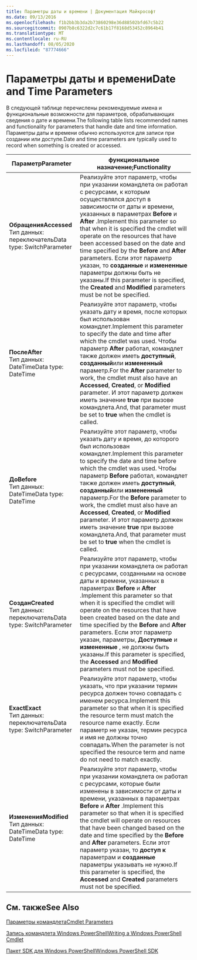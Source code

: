 ```yaml
---
title: Параметры даты и времени | Документация Майкрософт
ms.date: 09/13/2016
ms.openlocfilehash: f1b2bb3b3da2b73860298e36d88502bfd67c5b22
ms.sourcegitcommit: 0907b8c6322d2c7c61b17f8168d53452c8964b41
ms.translationtype: MT
ms.contentlocale: ru-RU
ms.lasthandoff: 08/05/2020
ms.locfileid: "87774666"
---
```

# <a name="date-and-time-parameters"></a><span data-ttu-id="91ba7-102">Параметры даты и времени</span><span class="sxs-lookup"><span data-stu-id="91ba7-102">Date and Time Parameters</span></span>

<span data-ttu-id="91ba7-103">В следующей таблице перечислены рекомендуемые имена и функциональные возможности для параметров, обрабатывающих сведения о дате и времени.</span><span class="sxs-lookup"><span data-stu-id="91ba7-103">The following table lists recommended names and functionality for parameters that handle date and time information.</span></span> <span data-ttu-id="91ba7-104">Параметры даты и времени обычно используются для записи при создании или доступе.</span><span class="sxs-lookup"><span data-stu-id="91ba7-104">Date and time parameters are typically used to record when something is created or accessed.</span></span>

|<span data-ttu-id="91ba7-105">Параметр</span><span class="sxs-lookup"><span data-stu-id="91ba7-105">Parameter</span></span>|<span data-ttu-id="91ba7-106">функциональное назначение;</span><span class="sxs-lookup"><span data-stu-id="91ba7-106">Functionality</span></span>|
|---|---|
|<span data-ttu-id="91ba7-107">**Обращения**</span><span class="sxs-lookup"><span data-stu-id="91ba7-107">**Accessed**</span></span><br><span data-ttu-id="91ba7-108">Тип данных: переключатель</span><span class="sxs-lookup"><span data-stu-id="91ba7-108">Data type: SwitchParameter</span></span>|<span data-ttu-id="91ba7-109">Реализуйте этот параметр, чтобы при указании командлета он работал с ресурсами, к которым осуществлялся доступ в зависимости от даты и времени, указанных в параметрах **Before** и **After** .</span><span class="sxs-lookup"><span data-stu-id="91ba7-109">Implement this parameter so that when it is specified the cmdlet will operate on the resources that have been accessed based on the date and time specified by the **Before** and **After** parameters.</span></span> <span data-ttu-id="91ba7-110">Если этот параметр указан, то **созданные** и **измененные** параметры должны быть не указаны.</span><span class="sxs-lookup"><span data-stu-id="91ba7-110">If this parameter is specified, the **Created** and **Modified** parameters must be not be specified.</span></span>|
|<span data-ttu-id="91ba7-111">**После**</span><span class="sxs-lookup"><span data-stu-id="91ba7-111">**After**</span></span><br><span data-ttu-id="91ba7-112">Тип данных: DateTime</span><span class="sxs-lookup"><span data-stu-id="91ba7-112">Data type: DateTime</span></span>|<span data-ttu-id="91ba7-113">Реализуйте этот параметр, чтобы указать дату и время, после которых был использован командлет.</span><span class="sxs-lookup"><span data-stu-id="91ba7-113">Implement this parameter to specify the date and time after which the cmdlet was used.</span></span> <span data-ttu-id="91ba7-114">Чтобы параметр **After** работал, командлет также должен иметь **доступный**, **созданный**или **измененный** параметр.</span><span class="sxs-lookup"><span data-stu-id="91ba7-114">For the **After** parameter to work, the cmdlet must also have an **Accessed**, **Created**, or **Modified** parameter.</span></span> <span data-ttu-id="91ba7-115">И этот параметр должен иметь значение **true** при вызове командлета.</span><span class="sxs-lookup"><span data-stu-id="91ba7-115">And, that parameter must be set to **true** when the cmdlet is called.</span></span>|
|<span data-ttu-id="91ba7-116">**До**</span><span class="sxs-lookup"><span data-stu-id="91ba7-116">**Before**</span></span><br><span data-ttu-id="91ba7-117">Тип данных: DateTime</span><span class="sxs-lookup"><span data-stu-id="91ba7-117">Data type: DateTime</span></span>|<span data-ttu-id="91ba7-118">Реализуйте этот параметр, чтобы указать дату и время, до которого был использован командлет.</span><span class="sxs-lookup"><span data-stu-id="91ba7-118">Implement this parameter to specify the date and time before which the cmdlet was used.</span></span> <span data-ttu-id="91ba7-119">Чтобы параметр **Before** работал, командлет также должен иметь **доступный**, **созданный**или **измененный** параметр.</span><span class="sxs-lookup"><span data-stu-id="91ba7-119">For the **Before** parameter to work, the cmdlet must also have an **Accessed**, **Created**, or **Modified** parameter.</span></span> <span data-ttu-id="91ba7-120">И этот параметр должен иметь значение **true** при вызове командлета.</span><span class="sxs-lookup"><span data-stu-id="91ba7-120">And, that parameter must be set to **true** when the cmdlet is called.</span></span>|
|<span data-ttu-id="91ba7-121">**Создан**</span><span class="sxs-lookup"><span data-stu-id="91ba7-121">**Created**</span></span><br><span data-ttu-id="91ba7-122">Тип данных: переключатель</span><span class="sxs-lookup"><span data-stu-id="91ba7-122">Data type: SwitchParameter</span></span>|<span data-ttu-id="91ba7-123">Реализуйте этот параметр, чтобы при указании командлета он работал с ресурсами, созданными на основе даты и времени, указанных в параметрах **Before** и **After** .</span><span class="sxs-lookup"><span data-stu-id="91ba7-123">Implement this parameter so that when it is specified the cmdlet will operate on the resources that have been created based on the date and time specified by the **Before** and **After** parameters.</span></span> <span data-ttu-id="91ba7-124">Если этот параметр указан, параметры, **Доступные** и **измененные** , не должны быть указаны.</span><span class="sxs-lookup"><span data-stu-id="91ba7-124">If this parameter is specified, the **Accessed** and **Modified** parameters must not be specified.</span></span>|
|<span data-ttu-id="91ba7-125">**Exact**</span><span class="sxs-lookup"><span data-stu-id="91ba7-125">**Exact**</span></span><br><span data-ttu-id="91ba7-126">Тип данных: переключатель</span><span class="sxs-lookup"><span data-stu-id="91ba7-126">Data type: SwitchParameter</span></span>|<span data-ttu-id="91ba7-127">Реализуйте этот параметр, чтобы указать, что при указании термин ресурса должен точно совпадать с именем ресурса.</span><span class="sxs-lookup"><span data-stu-id="91ba7-127">Implement this parameter so that when it is specified the resource term must match the resource name exactly.</span></span> <span data-ttu-id="91ba7-128">Если параметр не указан, термин ресурса и имя не должны точно совпадать.</span><span class="sxs-lookup"><span data-stu-id="91ba7-128">When the parameter is not specified the resource term and name do not need to match exactly.</span></span>|
|<span data-ttu-id="91ba7-129">**Изменения**</span><span class="sxs-lookup"><span data-stu-id="91ba7-129">**Modified**</span></span><br><span data-ttu-id="91ba7-130">Тип данных: DateTime</span><span class="sxs-lookup"><span data-stu-id="91ba7-130">Data type: DateTime</span></span>|<span data-ttu-id="91ba7-131">Реализуйте этот параметр, чтобы при указании командлета он работал с ресурсами, которые были изменены в зависимости от даты и времени, указанных в параметрах **Before** и **After** .</span><span class="sxs-lookup"><span data-stu-id="91ba7-131">Implement this parameter so that when it is specified the cmdlet will operate on resources that have been changed based on the date and time specified by the **Before** and **After** parameters.</span></span> <span data-ttu-id="91ba7-132">Если этот параметр указан, то **доступ к** параметрам и **созданные** параметры указывать не нужно.</span><span class="sxs-lookup"><span data-stu-id="91ba7-132">If this parameter is specified, the **Accessed** and **Created** parameters must not be specified.</span></span>|
## <a name="see-also"></a><span data-ttu-id="91ba7-133">См. также</span><span class="sxs-lookup"><span data-stu-id="91ba7-133">See Also</span></span>

[<span data-ttu-id="91ba7-134">Параметры командлета</span><span class="sxs-lookup"><span data-stu-id="91ba7-134">Cmdlet Parameters</span></span>](./cmdlet-parameters.md)

[<span data-ttu-id="91ba7-135">Запись командлета Windows PowerShell</span><span class="sxs-lookup"><span data-stu-id="91ba7-135">Writing a Windows PowerShell Cmdlet</span></span>](./writing-a-windows-powershell-cmdlet.md)

[<span data-ttu-id="91ba7-136">Пакет SDK для Windows PowerShell</span><span class="sxs-lookup"><span data-stu-id="91ba7-136">Windows PowerShell SDK</span></span>](../windows-powershell-reference.md)
